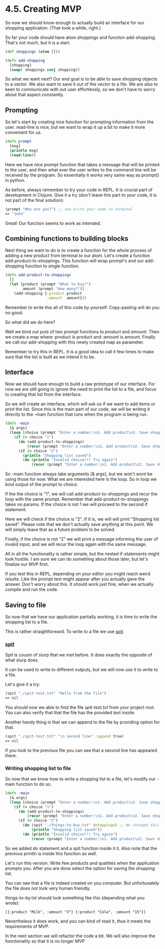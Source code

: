 # 4.5. Creating MVP

So now we should know enough to actually build an interface for our shopping application.
(That took a while, right.)

So far your code should have atom shoppings and function add-shopping.
That's not much,
but it is a start.

```clojure
(def shoppings (atom []))

(defn add-shopping
  [shopping]
  (swap! shoppings conj shopping))
```

So what we want next?
Our end goal is to be able to save shopping objects to a vector.
We also want to save it out of the vector to a file.
We are also to keen to communicate with out user effortlessly,
so we don't have to worry about that aspect constantly.

## Prompting

So let's start by creating nice function for prompting information from the user.
read-line is nice,
but we want to wrap it up a bit to make it more convenient for us.

```clojure
(defn prompt
  [msg]
  (println msg)
  (read-line))
```

Here we have nice prompt function that takes a message that will be printed to the user,
and then what ever the user writes to the command line will be received by the program.
So essentially it works very same way as prompt() in python.

As before,
always remember to try your code in REPL.
It is crucial part of development in Clojure.
Give it a try (don't leave this part to your code,
it is not part of the final solution):

```clojure
(prompt "Who are you?") ;; now write your name to terminal
=> "John"
```

Great! Our function seems to work as intended.

## Combining functions to building blocks

Next thing we want to do is to create a function for the whole process of adding a new product from terminal to our atom.
Let's create a function add-product-to-shoppings.
This function will wrap prompt's and our add-shopping function to single function.

```clojure
(defn add-product-to-shoppings
  []
  (let [product (prompt "What to buy?")
        amount (prompt "How many?")]
    (add-shopping {:product product
                   :amount  amount}))
```

Remember to write this all of this code by yourself.
Copy-pasting will do you no good.

So what did we do here?

Well we bind out puts of two prompt functions to _product_ and _amount_.
Then we create a map where :product is product and :amount is amount.
Finally we call our add-shopping with this newly created map as parameter.

Remember to try this in REPL.
It is a good idea to call it few times to make sure that the list is built as we intend it to be.

## Interface

Now we should have enough to build a raw prototype of our interface.
For now we are still going to ignore the need to print the list to a file,
and focus to creating that list from the interface.

So we will create an interface,
which will ask us if we want to add items or print the list.
Since this is the main part of our code,
we will be writing it directly to the -main function that runs when the program is being run.

```clojure
(defn -main
  [& args]
  (loop [choice (prompt "Enter a number:\n1. Add product\n2. Save shopping list")]
    (if (= choice "1")
      (do (add-product-to-shoppings)
          (recur (prompt "Enter a number:\n1. Add product\n2. Save shopping list")))
      (if (= choice "2")
        (println "Shopping list saved")
        (do (println "Invalid choice!!! Try again")
            (recur (prompt "Enter a number:\n1. Add product\n2. Save shopping list")))))))
```

So -main function always take arguments [& args],
but we won't wont be using those for now.
What we are interested here is the loop.
So in loop we bind output of the prompt to _choice_.

If the the choice is "1",
we will call add-product-to-shoppings and recur the loop with the same prompt.
Remember that add-product-to-shoppings takes no params.
If the choice is not 1 we will proceed to the second if statement.

Here we will check if the choice is "2".
If it is,
we will will print "Shopping list saved".
Please note that we don't actually save anything at this point.
We will simply leave that as a future problem to be solved.

Finally, if the choice is not "2" we will print a message informing the user of invalid input,
and we will recur the loop again with the same message.

All in all the functionality is rather simple,
but the nested if-statements might look hostile.
I am sure we can do something about those later,
but let's finalize our MVP first.

If you test this in REPL,
depending on your editor you might reach weird results.
Like the prompt text might appear after you actually gave the answer.
Don't worry about this. It should work just fine,
when we actually compile and run the code.

## Saving to file

So now that we have our application partially working,
it is time to write the shopping list to a file.

This is rather straightforward.
To write to a file we use [spit](https://clojuredocs.org/clojure.core/spit).

### [spit](https://clojuredocs.org/clojure.core/spit)

Spit is cousin of slurp that we met before.
It does exactly the opposite of what slurp does.

It can be used to write to different outputs,
but we will now use it to write to a file.

Let's give it a try:

```clojure
(spit "./spit-test.txt" "Hello from the file")
=> nil
```

You should now we able to find the file _spit-test.txt_ from your project root.
You can also verify that that the file has the provided text inside.

Another handy thing is that we can append to the file by providing option for that.

```clojure
(spit "./spit-test.txt" "\n second line" :append true)
=> nil
```

If you look to the previous file you can see that a second line has appeared there.

### Writing shopping list to file

So now that we know how to write a shopping list to a file,
let's modify our -main function to do so.

```clojure
(defn -main
  [& args]
  (loop [choice (prompt "Enter a number:\n1. Add product\n2. Save shopping list")]
    (if (= choice "1")
      (do (add-product-to-shoppings)
          (recur (prompt "Enter a number:\n1. Add product\n2. Save shopping list")))
      (if (= choice "2")
        (do (spit "./things-to-buy.txt" @shoppings) ;; We changed this part
            (println "Shopping list saved"))
        (do (println "Invalid choice!!! Try again")
            (recur (prompt "Enter a number:\n1. Add product\n2. Save shopping list")))))))

```

So we added do statement and a spit function inside it it.
Also note that the previous println is inside this function as well.

Let's run this version.
Write few products and quatities when the application prompts you.
After you are done select the option for saving the shopping list.

You can see that a file is indeed created on you computer.
But unfortunately the file does not look very human friendly.

things-to-by.txt should look something like this (depending what you wrote):

```text
[{:product "Milk", :amount "3"} {:product "Cola", :amount "15"}]
```

Nevertheless it does work, and you can kind of read it,
thus it meets the requirements of MVP.

In the next section we will refactor the code a bit.
We will also improve the functionality so that it is no longer MVP
